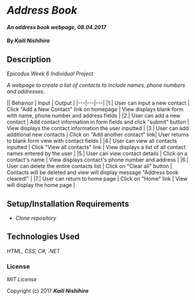 # _Address Book_

#### _An address book webpage, 08.04.2017_

#### By _**Kaili Nishihira**_

## Description

_Epicodus Week 6 Individual Project_

_A webpage to create a list of contacts to include names, phone numbers and addresses._

|| Behavior  | Input  | Output  |
|---|---|---|
|1.|  User can input a new contact | Click "Add a New Contact" link on homepage  | View displays blank form with name, phone number and address fields  |
|2.| User can add a new contact  | Add contact information in form fields and click "submit" button | View displays the contact information the user inputted   |
|3.| User can add additional new contacts  | Click on "Add another contact" link| User returns to blank form view with contact fields   |
|4.| User can view all contacts inputted  |  Click "View all contacts" link | View displays a list of all contact names entered by the user  |
|5.| User can view contact details  | Click on a contact's name  | View displays contact's phone number and address   |
|6.| User can delete the entire contacts list  | Click on "Clear all" button  | Contacts will be deleted and view will display message "Address book cleared!"  |
|7.| User can return to home page | Click on "Home" link  | View will display the home page  |

## Setup/Installation Requirements

* _Clone repository_

## Technologies Used

_HTML, CSS, C#, .NET_

### License

*MIT License*

Copyright (c) 2017 **_Kaili Nishihira_**
